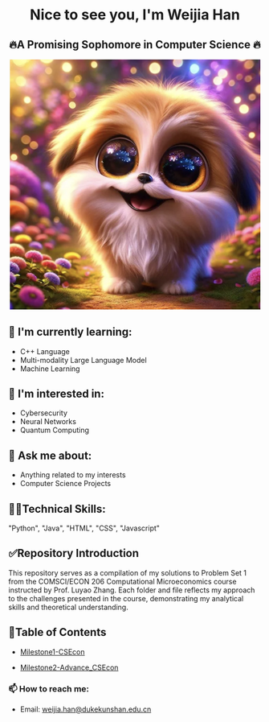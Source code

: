 <h1 align="center"> Nice to see you, I'm Weijia Han</h1>
<h2 align="center">🔥A Promising Sophomore in Computer Science 🔥</h2>

<p align="center">
  <img src="https://github.com/Rising-Stars-by-Sunshine/Vivian-Weijia-_24_CS206/blob/main/Screen%20Shot%202024-03-27%20at%2015.54.51.png?raw=true" alt="Alt Text" width="500">
</p>

## 🌱 I'm currently learning:
- C++ Language
- Multi-modality Large Language Model
- Machine Learning
  
## 👣 I'm interested in:
- Cybersecurity
- Neural Networks
- Quantum Computing

## 💬 Ask me about:
- Anything related to my interests
- Computer Science Projects

## 👩‍💻Technical Skills:

"Python", "Java", "HTML", "CSS", "Javascript"


## ✅Repository Introduction
This repository serves as a compilation of my solutions to Problem Set 1 from the COMSCI/ECON 206 Computational Microeconomics course instructed by Prof. Luyao Zhang. 
Each folder and file reflects my approach to the challenges presented in the course, demonstrating my analytical skills and theoretical understanding.

## 👐Table of Contents
- [Milestone1-CSEcon](CSEcon)
  
- [Milestone2-Advance_CSEcon](Advance_CSEcon) 


### 📫 How to reach me:
- Email: [weijia.han@dukekunshan.edu.cn](mailto:weijia.han@dukekunshan.edu.cn)



